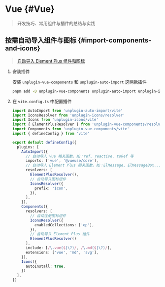 # Vue {#Vue}

> 开发技巧、常用组件与插件的总结与实践

## 按需自动导入组件与图标 {#import-components-and-icons}

> [自动导入 Element Plus 组件和图标](https://element-plus.org/zh-CN/guide/quickstart.html#%E6%8C%89%E9%9C%80%E5%AF%BC%E5%85%A5)

1. 安装插件

   安装 `unplugin-vue-components` 和 `unplugin-auto-import` 这两款插件

   ```sh
   pnpm add -D unplugin-vue-components unplugin-auto-import unplugin-icons
   ```

2. 在 `vite.config.ts` 中配置插件

   ```ts twoslash
   import AutoImport from 'unplugin-auto-import/vite'
   import IconsResolver from 'unplugin-icons/resolver'
   import Icons from 'unplugin-icons/vite'
   import { ElementPlusResolver } from 'unplugin-vue-components/resolvers'
   import Components from 'unplugin-vue-components/vite'
   import { defineConfig } from 'vite'

   export default defineConfig({
     plugins: [
       AutoImport({
         // 自动导入 Vue 相关函数，如：ref, reactive, toRef 等
         imports: ['vue', '@vueuse/core'],
         // 自动导入 Element Plus 相关函数，如：ElMessage, ElMessageBox... (带样式)
         resolvers: [
           ElementPlusResolver(),
           // 自动导入图标组件
           IconsResolver({
             prefix: 'Icon',
           }),
         ],
       }),
       Components({
         resolvers: [
           // 自动注册图标组件
           IconsResolver({
             enabledCollections: ['ep'],
           }),
           // 自动导入 Element Plus 组件
           ElementPlusResolver()
         ],
         include: [/\.vue($|\?)/, /\.md($|\?)/],
         extensions: ['vue', 'md', 'svg'],
       }),
       Icons({
         autoInstall: true,
       })
     ],
   })
   ```
